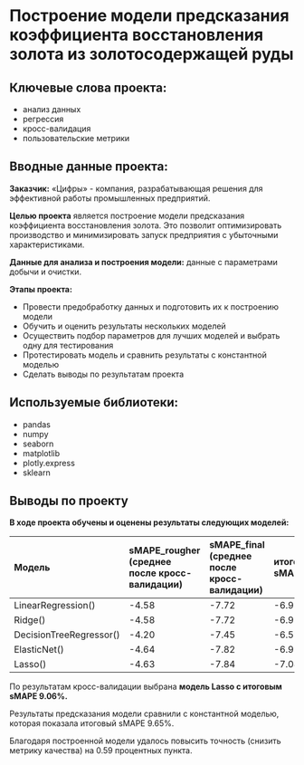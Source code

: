 # Построение модели предсказания коэффициента восстановления золота из золотосодержащей руды

## Ключевые слова проекта: 
- анализ данных
- регрессия
- кросс-валидация
- пользовательские метрики

## Вводные данные проекта:

**Заказчик:** «Цифры» - компания, разрабатывающая решения для эффективной работы промышленных предприятий.

**Целью проекта** является построение модели предсказания коэффициента восстановления золота. Это позволит оптимизировать производство и минимизировать запуск предприятия с убыточными характеристиками.

**Данные для анализа и построения модели:** данные с параметрами добычи и очистки.

**Этапы проекта:**
- Провести предобработку данных и подготовить их к построению модели
- Обучить и оценить результаты нескольких моделей
- Осуществить подбор параметров для лучших моделей и выбрать одну для тестирования
- Протестировать модель и сравнить результаты с константной моделью
- Сделать выводы по результатам проекта

## Используемые библиотеки:
- pandas
- numpy
- seaborn
- matplotlib
- plotly.express
- sklearn

## Выводы по проекту

**В ходе проекта обучены и оценены результаты следующих моделей:**

|Модель|	sMAPE_rougher (среднее после кросс-валидации)|	sMAPE_final (среднее после кросс-валидации)|	итоговый sMAPE|
| :-------- | :----------- | :--------- | :-------- |
|LinearRegression()|	-4.58|	-7.72|	-6.91|
|Ridge()|	-4.58|	-7.72|	-6.91|
|DecisionTreeRegressor()|	-4.20	|-7.45|	-6.59|
|ElasticNet()|	-4.64|	-7.82|	-6.99|
|Lasso()|	-4.63	|-7.84|	-7.04|

По результатам кросс-валидации выбрана **модель Lasso с итоговым sMAPE 9.06%.**

Результаты предсказания модели сравнили с константной моделью, которая показала итоговый sMAPE 9.65%.

Благодаря построенной модели удалось повысить точность (снизить метрику качества) на 0.59 процентных пункта.
